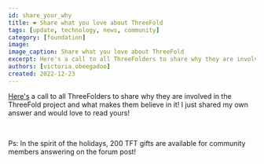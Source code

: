 ```yaml
---
id: share_your_why
title: ❤️ Share what you love about ThreeFold
tags: [update, technology, news, community]
category: [foundation]
image: 
image_caption: Share what you love about ThreeFold
excerpt: Here's a call to all ThreeFolders to share why they are involved in the ThreeFold project and what makes them believe in it! 
authors: [victoria.obeegadoo]
created: 2022-12-23
---
```


[Here's](https://forum.threefold.io/t/end-of-year-community-challenge-my-why-personal-tft-grant/3638) a call to all ThreeFolders to share why they are involved in the ThreeFold project and what makes them believe in it! I just shared my own answer and would love to read yours! 

<br/>

Ps: In the spirit of the holidays, 200 TFT gifts are available for community members answering on the forum post!